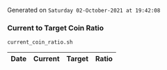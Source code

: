 Generated on `Saturday 02-October-2021 at 19:42:08`

### Current to Target Coin Ratio
`current_coin_ratio.sh`

Date|Current|Target|Ratio
---|---|---|---
